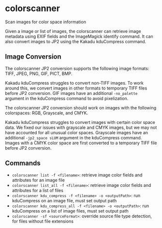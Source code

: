 # colorscanner
Scan images for color space information

Given a image or list of images, the colorscanner can retrieve image metadata using EXIF fields and the
ImageMagick identify command. It can also convert images to JP2 using the Kakadu kduCompress command.

## Image Conversion
The colorscanner JP2 conversion supports the following image formats: TIFF, JPEG, PNG, GIF, PICT, BMP.

Kakadu kduCompress struggles to convert non-TIFF images. To work around this, we convert images in other formats to 
temporary TIFF files before JP2 conversion. GIF images have an additional `-no_palette` argument in the kduCompress
command to avoid pixelization.

The colorscanner JP2 conversion should work on images with the following colorspaces: RGB, Grayscale, and CMYK.

Kakadu kduCompress struggles to convert images with certain color space data.
We fixed our issues with grayscale and CMYK images, but we may not have accounted for all unusual color spaces.
Grayscale images have an additional `-jp2_space sLUM` argument in the kduCompress command.
Images with a CMYK color space are first converted to a temporary TIFF file before JP2 conversion.

## Commands
- `colorscanner list -f <filename>`: retrieve image color fields and attributes for an image file
- `colorscanner list_all -f <filename>`: retrieve image color fields and attributes for a list of files
- `colorscanner kdu_compress -f <filename> -o <outputPath>`: run kduCompress on an image file, must set output path
- `colorscanner kdu_compress_all -f <filename> -o <outputPath>`: run kduCompress on a list of image files, must set output path
- `colorscanner -sf <sourceFormat>`: override source file type detection, for files without file extensions
